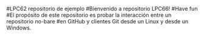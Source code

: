 #LPC62 repositorio de ejemplo
#Bienvenido a repositorio LPC66!
#Have fun
#El propósito de este repositorio es probar la interacción entre un repositorio no-bare
#en GitHub y clientes Git desde un Linux y desde un Windows.
